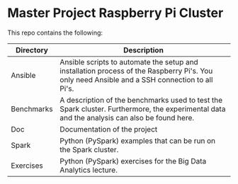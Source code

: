 # Master Project Raspberry Pi Cluster
This repo contains the following:

| Directory  | Description                                                                                                                                   |
| ---------- | --------------------------------------------------------------------------------------------------------------------------------------------- |
| Ansible    | Ansible scripts to automate the setup and installation process of the Raspberry Pi's. You only need Ansible and a SSH connection to all Pi's. |
| Benchmarks | A description of the benchmarks used to test the Spark cluster. Furthermore, the experimental data and the analysis can also be found here.   |
| Doc        | Documentation of the project                                                                                                                  |
| Spark      | Python (PySpark) examples that can be run on the Spark cluster.                                                                               |
| Exercises     | Python (PySpark) exercises for the Big Data Analytics lecture.                                                                               |
